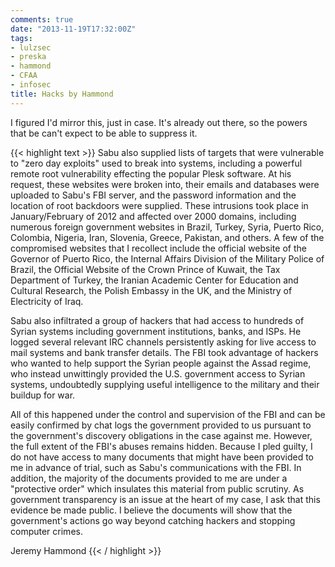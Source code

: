 ```yaml
---
comments: true
date: "2013-11-19T17:32:00Z"
tags:
- lulzsec
- preska
- hammond
- CFAA
- infosec
title: Hacks by Hammond
---
```


I figured I'd mirror this, just in case. It's already out there, so the
powers that be can't expect to be able to suppress it.

{{< highlight text >}}
Sabu also supplied lists of targets that were vulnerable to "zero day
exploits" used to break into systems, including a powerful remote root
vulnerability effecting the popular Plesk software. At his request,
these websites were broken into, their emails and databases were
uploaded to Sabu's FBI server, and the password information and the
location of root backdoors were supplied. These intrusions took place
in January/February of 2012 and affected over 2000 domains, including
numerous foreign government websites in Brazil, Turkey, Syria, Puerto
Rico, Colombia, Nigeria, Iran, Slovenia, Greece, Pakistan, and others.
A few of the compromised websites that I recollect include the
official website of the Governor of Puerto Rico, the Internal Affairs
Division of the Military Police of Brazil, the Official Website of the
Crown Prince of Kuwait, the Tax Department of Turkey, the Iranian
Academic Center for Education and Cultural Research, the Polish
Embassy in the UK, and the Ministry of Electricity of Iraq.

Sabu also infiltrated a group of hackers that had access to hundreds
of Syrian systems including government institutions, banks, and ISPs.
He logged several relevant IRC channels persistently asking for live
access to mail systems and bank transfer details. The FBI took
advantage of hackers who wanted to help support the Syrian people
against the Assad regime, who instead unwittingly provided the U.S.
government access to Syrian systems, undoubtedly supplying useful
intelligence to the military and their buildup for war.

All of this happened under the control and supervision of the FBI and
can be easily confirmed by chat logs the government provided to us
pursuant to the government's discovery obligations in the case against
me. However, the full extent of the FBI's abuses remains hidden.
Because I pled guilty, I do not have access to many documents that
might have been provided to me in advance of trial, such as Sabu's
communications with the FBI. In addition, the majority of the
documents provided to me are under a "protective order" which
insulates this material from public scrutiny. As government
transparency is an issue at the heart of my case, I ask that this
evidence be made public. I believe the documents will show that the
government's actions go way beyond catching hackers and stopping
computer crimes.

Jeremy Hammond
{{< / highlight >}}
